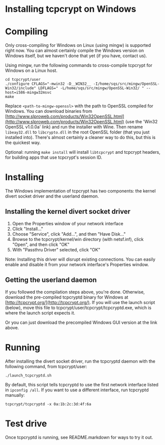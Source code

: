 Installing tcpcrypt on Windows
==============================

Compiling
=========

Only cross-compiling for Windows on Linux (using mingw) is supported right now. You can almost certainly compile the Windows version on Windows itself, but we haven't done that yet (if you have, contact us).

Using mingw, run the following commands to cross-compile tcpcrypt for Windows
on a Linux host.

    cd tcpcrypt/user
    ./configure CFLAGS="-mwin32 -D__WIN32__ -I/home/sqs/src/mingw/OpenSSL-Win32/include" LDFLAGS=" -L/home/sqs/src/mingw/OpenSSL-Win32/ " --host=i586-mingw32msvc
    make

Replace `<path-to-mingw-openssl>` with the path to OpenSSL compiled for
Windows. You can download binaries from
[http://www.slproweb.com/products/Win32OpenSSL.html](http://www.slproweb.com/products/Win32OpenSSL.html)
(use the 'Win32 OpenSSL v1.0.0a' link) and run the installer with Wine. Then
rename `libeay32.dll` to `libcrypto.dll` in the root OpenSSL folder (that you
just installed into). There's almost certainly a cleaner way to do this, but
this is the quickest way.

Optional: running `make install` will install `libtcpcrypt` and tcpcrypt
headers, for building apps that use tcpcrypt's session ID.


Installing
==========

The Windows implementation of tcpcrypt has two components: the kernel divert
socket driver and the userland daemon.

Installing the kernel divert socket driver
------------------------------------------

1. Open the Properties window of your network interface
2. Click "Install..."
3. Choose "Service", click "Add...", and then "Have Disk..."
4. Browse to the tcpcrypt/kernel/win directory (with netsf.inf), click "Open", and
   then click "OK"
5. With "Passthru Driver" selected, click "OK"

Note: Installing this driver will disrupt existing connections. You can easily
enable and disable it from your network interface's Properties window.

Getting the userland daemon
---------------------------

If you followed the compilation steps above, you're done. Otherwise, download
the pre-compiled tcpcryptd binary for Windows at
[http://tcpcrypt.org/](http://tcpcrypt.org/). If you will use the launch script
(below), move this file to tcpcrypt/user/tcpcrypt/tcpcryptd.exe, which is where
the launch script expects it.

Or you can just download the precompiled Windows GUI version at the link above.

Running
=======

After installing the divert socket driver, run the tcpcryptd daemon with the
following command, from tcpcrypt/user:

    ./launch_tcpcryptd.sh

By default, this script tells tcpcryptd to use the first network interface
listed in `ipconfig /all`. If you want to use a different interface, run
tcpcryptd manually:

    tcpcrypt/tcpcryptd -x 0a:1b:2c:3d:4f:6a


Test drive
==========

Once tcpcryptd is running, see README.markdown for ways to try it out. 

